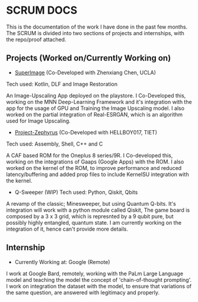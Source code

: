 
# SCRUM DOCS

This is the documentation of the work I have done in the past few months. The SCRUM is divided into two sections of projects and internships, with the repo/proof attached. 




## Projects (Worked on/Currently Working on)
- [SuperImage](https://play.google.com/store/apps/details?id=com.zhenxiang.superimage&pcampaignid=pcampaignidMKT-Other-global-all-co-prtnr-py-PartBadge-Mar2515-1) (Co-Developed with Zhenxiang Chen, UCLA) 

Tech used: Kotlin, DLF and Image Restoration

An Image-Upscaling App deployed on the playstore. I Co-Developed this, working on the MNN Deep-Learning Framework and it's integration with the app for the usage of GPU and Training the Image Upscaling model. I also worked on the partial integration of Real-ESRGAN, which is an algorithm used for Image Upscaling. 

- [Project-Zephyrus](https://github.com/Project-Zephyrus-CAF/device_oneplus_opkona) (Co-Developed with HELLBOY017, TIET)

Tech used: Assembly, Shell, C++ and C

A CAF based ROM for the Oneplus 8 series/9R. I Co-developed this, working on the integrations of Gaaps (Google Apps) with the ROM. I also worked on the kernel of the ROM, to improve performance and reduced latency/buffering and added prop files to include KernelSU integration with the kernel. 

- Q-Sweeper (WIP)
Tech used: Python, Qiskit, Qbits

A revamp of the classic; Minesweeper, but using Quantum Q-bits. It's integration will work with a python module called Qiskit, The game board is composed by a 3 x 3 grid, which is represnted by a 9 qubit pure, but possibly highly entangled, quantum state. I am currently working on the integration of it, hence can't provide more details.

## Internship

- Currently Working at: Google (Remote)

I work at Google Bard, remotely, working with the PaLm Large Language model and teaching the model the concept of 'chain-of-thought prompting'. I work on integration the dataset with the model, to ensure that variations of the same question, are answered with legitimacy and properly.
